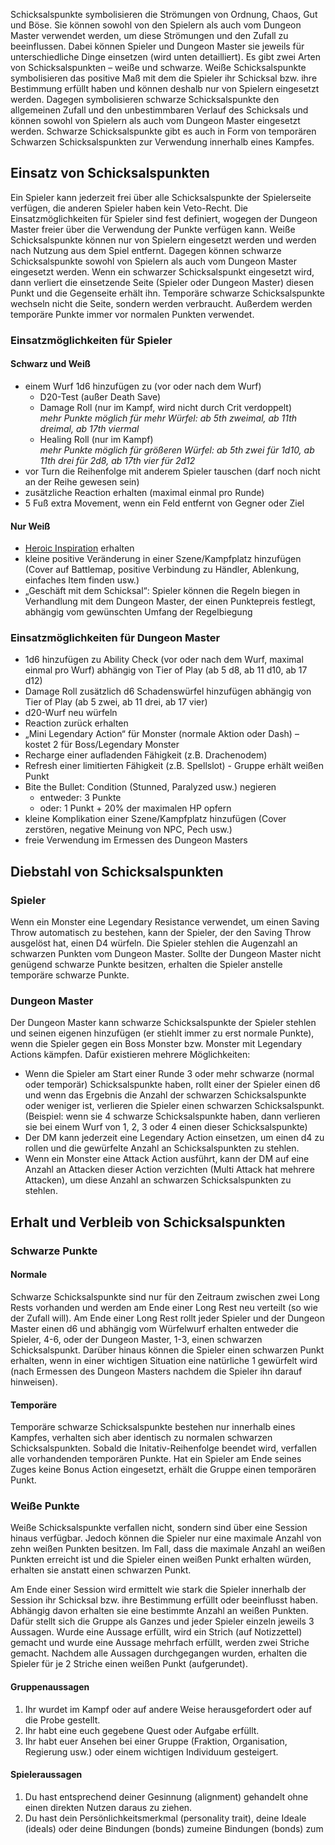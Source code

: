 





Schicksalspunkte symbolisieren die Strömungen von Ordnung, Chaos, Gut und Böse. Sie können sowohl von den Spielern als auch vom Dungeon Master verwendet werden, um diese Strömungen und den Zufall zu beeinflussen. Dabei können Spieler und Dungeon Master sie jeweils für unterschiedliche Dinge einsetzen (wird unten detailliert). 
Es gibt zwei Arten von Schicksalspunkten – weiße und schwarze. Weiße Schicksalspunkte symbolisieren das positive Maß mit dem die Spieler ihr Schicksal bzw. ihre Bestimmung erfüllt haben und können deshalb nur von Spielern eingesetzt werden. Dagegen symbolisieren schwarze Schicksalspunkte den allgemeinen Zufall und den unbestimmbaren Verlauf des Schicksals und können sowohl von Spielern als auch vom Dungeon Master eingesetzt werden.
Schwarze Schicksalspunkte gibt es auch in Form von temporären Schwarzen Schicksalspunkten zur Verwendung innerhalb eines Kampfes.


## Einsatz von Schicksalspunkten
Ein Spieler kann jederzeit frei über alle Schicksalspunkte der Spielerseite verfügen, die anderen Spieler haben kein Veto-Recht. Die Einsatzmöglichkeiten für Spieler sind fest definiert, wogegen der Dungeon Master freier über die Verwendung der Punkte verfügen kann.
Weiße Schicksalspunkte können nur von Spielern eingesetzt werden und werden nach Nutzung aus dem Spiel entfernt. Dagegen können schwarze Schicksalspunkte sowohl von Spielern als auch vom Dungeon Master eingesetzt werden. Wenn ein schwarzer Schicksalspunkt eingesetzt wird, dann verliert die einsetzende Seite (Spieler oder Dungeon Master) diesen Punkt und die Gegenseite erhält ihn.
Temporäre schwarze Schicksalspunkte wechseln nicht die Seite, sondern werden verbraucht. Außerdem werden temporäre Punkte immer vor normalen Punkten verwendet.

### Einsatzmöglichkeiten für Spieler

#### Schwarz und Weiß
- einem Wurf 1d6 hinzufügen zu (vor oder nach dem Wurf)
    - D20-Test (außer Death Save)
    - Damage Roll (nur im Kampf, wird nicht durch Crit verdoppelt)\
      *mehr Punkte möglich für mehr Würfel: ab 5th zweimal, ab 11th dreimal, ab 17th viermal*
    - Healing Roll (nur im Kampf)\
      *mehr Punkte möglich für größeren Würfel: ab 5th zwei für 1d10, ab 11th drei für 2d8, ab 17th vier für 2d12*
- vor Turn die Reihenfolge mit anderem Spieler tauschen (darf noch nicht an der Reihe gewesen sein)
- zusätzliche Reaction erhalten (maximal einmal pro Runde)
- 5 Fuß extra Movement, wenn ein Feld entfernt von Gegner oder Ziel

#### Nur Weiß
- [Heroic Inspiration](https://lolindhir.github.io/PnP/rules/general/d20tests_actions/inspiration) erhalten
- kleine positive Veränderung in einer Szene/Kampfplatz hinzufügen (Cover auf Battlemap, positive Verbindung zu Händler, Ablenkung, einfaches Item finden usw.)
- „Geschäft mit dem Schicksal“: Spieler können die Regeln biegen in Verhandlung mit dem Dungeon Master, der einen Punktepreis festlegt, abhängig vom gewünschten Umfang der Regelbiegung



### Einsatzmöglichkeiten für Dungeon Master
- 1d6 hinzufügen zu Ability Check (vor oder nach dem Wurf, maximal einmal pro Wurf) abhängig von Tier of Play (ab 5 d8, ab 11 d10, ab 17 d12)
- Damage Roll zusätzlich d6 Schadenswürfel hinzufügen abhängig von Tier of Play (ab 5 zwei, ab 11 drei, ab 17 vier)
- d20-Wurf neu würfeln
- Reaction zurück erhalten
- „Mini Legendary Action“ für Monster (normale Aktion oder Dash) – kostet 2 für Boss/Legendary Monster
- Recharge einer aufladenden Fähigkeit (z.B. Drachenodem)
- Refresh einer limitierten Fähigkeit (z.B. Spellslot) - Gruppe erhält weißen Punkt
- Bite the Bullet: Condition (Stunned, Paralyzed usw.) negieren
    - entweder: 3 Punkte
    - oder: 1 Punkt + 20% der maximalen HP opfern 
- kleine Komplikation einer Szene/Kampfplatz hinzufügen (Cover zerstören, negative Meinung von NPC, Pech usw.)
- freie Verwendung im Ermessen des Dungeon Masters



## Diebstahl von Schicksalspunkten

### Spieler
Wenn ein Monster eine Legendary Resistance verwendet, um einen Saving Throw automatisch zu bestehen, kann der Spieler, der den Saving Throw ausgelöst hat, einen D4 würfeln. Die Spieler stehlen die Augenzahl an schwarzen Punkten vom Dungeon Master. Sollte der Dungeon Master nicht genügend schwarze Punkte besitzen, erhalten die Spieler anstelle temporäre schwarze Punkte.

### Dungeon Master
Der Dungeon Master kann schwarze Schicksalspunkte der Spieler stehlen und seinen eigenen hinzufügen (er stiehlt immer zu erst normale Punkte), wenn die Spieler gegen ein Boss Monster bzw. Monster mit Legendary Actions kämpfen. Dafür existieren mehrere Möglichkeiten:
- Wenn die Spieler am Start einer Runde 3 oder mehr schwarze (normal oder temporär) Schicksalspunkte haben, rollt einer der Spieler einen d6 und wenn das Ergebnis die Anzahl der schwarzen Schicksalspunkte oder weniger ist, verlieren die Spieler einen schwarzen Schicksalspunkt. (Beispiel: wenn sie 4 schwarze Schicksalspunkte haben, dann verlieren sie bei einem Wurf von 1, 2, 3 oder 4 einen dieser Schicksalspunkte)
- Der DM kann jederzeit eine Legendary Action einsetzen, um einen d4 zu rollen und die gewürfelte Anzahl an Schicksalspunkten zu stehlen.
- Wenn ein Monster eine Attack Action ausführt, kann der DM auf eine Anzahl an Attacken dieser Action verzichten (Multi Attack hat mehrere Attacken), um diese Anzahl an schwarzen Schicksalspunkten zu stehlen.



## Erhalt und Verbleib von Schicksalspunkten

### Schwarze Punkte

#### Normale
Schwarze Schicksalspunkte sind nur für den Zeitraum zwischen zwei Long Rests vorhanden und werden am Ende einer Long Rest neu verteilt (so wie der Zufall will). Am Ende einer Long Rest rollt jeder Spieler und der Dungeon Master einen d6 und abhängig vom Würfelwurf erhalten entweder die Spieler, 4-6, oder der Dungeon Master, 1-3, einen schwarzen Schicksalspunkt.
Darüber hinaus können die Spieler einen schwarzen Punkt erhalten, wenn in einer wichtigen Situation eine natürliche 1 gewürfelt wird (nach Ermessen des Dungeon Masters nachdem die Spieler ihn darauf hinweisen).

#### Temporäre
Temporäre schwarze Schicksalspunkte bestehen nur innerhalb eines Kampfes, verhalten sich aber identisch zu normalen schwarzen Schicksalspunkten. Sobald die Initativ-Reihenfolge beendet wird, verfallen alle vorhandenden temporären Punkte.
Hat ein Spieler am Ende seines Zuges keine Bonus Action eingesetzt, erhält die Gruppe einen temporären Punkt.

### Weiße Punkte
Weiße Schicksalspunkte verfallen nicht, sondern sind über eine Session hinaus verfügbar. Jedoch können die Spieler nur eine maximale Anzahl von zehn weißen Punkten besitzen. Im Fall, dass die maximale Anzahl an weißen Punkten erreicht ist und die Spieler einen weißen Punkt erhalten würden, erhalten sie anstatt einen schwarzen Punkt.

Am Ende einer Session wird ermittelt wie stark die Spieler innerhalb der Session ihr Schicksal bzw. ihre Bestimmung erfüllt oder beeinflusst haben. Abhängig davon erhalten sie eine bestimmte Anzahl an weißen Punkten. Dafür stellt sich die Gruppe als Ganzes und jeder Spieler einzeln jeweils 3 Aussagen. Wurde eine Aussage erfüllt, wird ein Strich (auf Notizzettel) gemacht und wurde eine Aussage mehrfach erfüllt, werden zwei Striche gemacht. Nachdem alle Aussagen durchgegangen wurden, erhalten die Spieler für je 2 Striche einen weißen Punkt (aufgerundet).

#### Gruppenaussagen
1.	Ihr wurdet im Kampf oder auf andere Weise herausgefordert oder auf die Probe gestellt.
2.	Ihr habt eine euch gegebene Quest oder Aufgabe erfüllt.
3.	Ihr habt euer Ansehen bei einer Gruppe (Fraktion, Organisation, Regierung usw.) oder einem wichtigen Individuum gesteigert.

#### Spieleraussagen
1.	Du hast entsprechend deiner Gesinnung (alignment) gehandelt ohne einen direkten Nutzen daraus zu ziehen.
2.	Du hast dein Persönlichkeitsmerkmal (personality trait), deine Ideale (ideals) oder deine Bindungen (bonds) zumeine Bindungen (bonds) zum